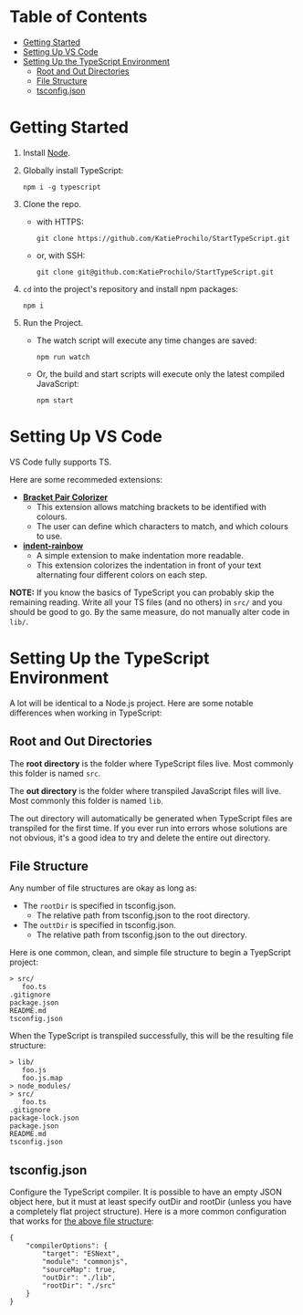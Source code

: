# Table of Contents

* [Getting Started](#Getting-Started)
* [Setting Up VS Code](#Setting-Up-VS-Code)
* [Setting Up the TypeScript Environment](#Setting-Up-the-TypeScript-Environment)
  * [Root and Out Directories](#Root-and-Out-Directories)
  * [File Structure](#File-Structure)
  * [tsconfig.json](#tsconfig.json)

# Getting Started

1. Install [Node](https://nodejs.org/en/download/).
2. Globally install TypeScript:

   ```npm i -g typescript```

3. Clone the repo.
   * with HTTPS:

      ```git clone https://github.com/KatieProchilo/StartTypeScript.git```

   * or, with SSH:

      ```git clone git@github.com:KatieProchilo/StartTypeScript.git```

4. ```cd``` into the project's repository and install npm packages:

   ```npm i```

5. Run the Project.
   * The watch script will execute  any time changes are saved:

      ```npm run watch```

   * Or, the build and start scripts will execute only the latest compiled JavaScript:

      ```npm start```

# Setting Up VS Code

VS Code fully supports TS.

Here are some recommeded extensions:

* **[Bracket Pair Colorizer](https://marketplace.visualstudio.com/items?itemName=CoenraadS.bracket-pair-colorizer)**
   * This extension allows matching brackets to be identified with colours.
   * The user can define which characters to match, and which colours to use.
* **[indent-rainbow](https://marketplace.visualstudio.com/items?itemName=oderwat.indent-rainbow)**
   * A simple extension to make indentation more readable.
   * This extension colorizes the indentation in front of your text alternating four different colors on each step.

**NOTE:** If you know the basics of TypeScript you can probably skip the remaining reading. Write all your TS files (and no others) in ```src/``` and you should be good to go. By the same measure, do not manually alter code in ```lib/```.

# Setting Up the TypeScript Environment

A lot will be identical to a Node.js project. Here are some notable differences when working in TypeScript:

## Root and Out Directories

The **root directory** is the folder where TypeScript files live. Most commonly this folder is named ```src```.

The **out directory** is the folder where transpiled JavaScript files will live. Most commonly this folder is named ```lib```.

The out directory will automatically be generated when TypeScript files are transpiled for the first time. If you ever run into errors whose solutions are not obvious, it's a good idea to try and delete the entire out directory.

## File Structure

Any number of file structures are okay as long as:
* The ```rootDir``` is specified in tsconfig.json.
   * The relative path from tsconfig.json to the root directory.
* The ```outtDir``` is specified in tsconfig.json.
   * The relative path from tsconfig.json to the out directory.

Here is one common, clean, and simple file structure to begin a TyepScript project:

```
> src/
   foo.ts
.gitignore
package.json
README.md
tsconfig.json
```

When the TypeScript is transpiled successfully, this will be the resulting file structure:

```
> lib/
   foo.js
   foo.js.map
> node_modules/
> src/
   foo.ts
.gitignore
package-lock.json
package.json
README.md
tsconfig.json
```

## tsconfig.json

Configure the TypeScript compiler. It is possible to have an empty JSON object here, but it must at least specify outDir and rootDir (unless you have a completely flat project structure). Here is a more common configuration that works for [the above file structure](#File-Structure):

```
{
    "compilerOptions": {
        "target": "ESNext",
        "module": "commonjs",
        "sourceMap": true,
        "outDir": "./lib",
        "rootDir": "./src"
    }
}
```
